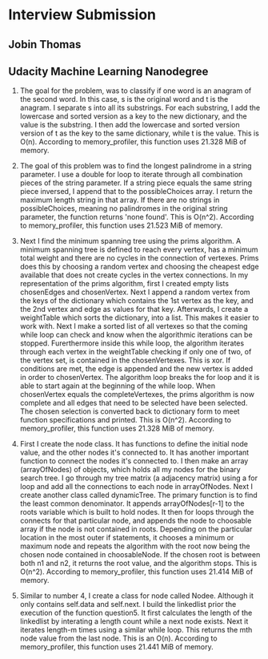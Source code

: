 # Interview Submission
## Jobin Thomas
## Udacity Machine Learning Nanodegree


1. The goal for the problem, was to classify if one word is an anagram of the second word. In this case, s is the original word and t is the anagram. I separate s into all its substrings. For each substring, I add the lowercase and sorted version as a key to the new dictionary, and the value is the substring. I then add the lowercase and sorted version version of t as the key to the same dictionary, while t is the value. This is O(n). According to memory_profiler, this function uses 21.328 MiB of memory. 

2. The goal of this problem was to find the longest palindrome in a string parameter. I use a double for loop to iterate through all combination pieces of the string parameter. If a string piece equals the same string piece inversed, I append that to the possibleChoices array. I return the maximum length string in that array. If there are no strings in possibleChoices, meaning no palindromes in the original string parameter, the function returns 'none found'. This is O(n^2). According to memory_profiler, this function uses 21.523 MiB of memory. 

3. Next I find the minimum spanning tree using the prims algorithm. A minimum spanning tree is defined to reach every vertex, has a minimum total weight and there are no cycles in the connection of vertexes. Prims does this by choosing a random vertex and choosing the cheapest edge available that does not create cycles in the vertex connections. In my representation of the prims algorithm, first I created empty lists chosenEdges and chosenVertex. Next I append a random vertex from the keys of the dictionary which contains the 1st vertex as the key, and the 2nd vertex and edge as values for that key. Afterwards, I create a weightTable which sorts the dictionary, into a list. This makes it easier to work with. Next I make a sorted list of all vertexes so that the coming while loop can check and know when the algorithmic iterations can be stopped. Furerthermore inside this while loop, the algorithm iterates through each vertex in the weightTable checking if only one of two, of the vertex set, is contained in the chosenVertexes. This is xor. If conditions are met, the edge is appended and the new vertex is added in order to chosenVertex. The algorithm loop breaks the for loop and it is able to start again at the beginning of the while loop. When chosenVertex equals the completeVertexes, the prims algorithm is now complete and all edges that need to be selected have been selected. The chosen selection is converted back to dictionary form to meet function specifications and printed. This is O(n^2). According to memory_profiler, this function uses 21.328 MiB of memory. 

4. First I create the node class. It has functions to define the initial node value, and the other nodes it's connected to. It has another important function to connect the nodes it's connected to. I then make an array (arrayOfNodes) of objects, which holds all my nodes for the binary search tree. I go through my tree matrix (a adjacency matrix) using a for loop and add all the connections to each node in arrayOfNodes. Next I create another class called dynamicTree. The primary function is to find the least common denominator. It appends arrayOfNodes[r-1] to the roots variable which is built to hold nodes. It then for loops through the connects for that particular node, and appends the node to choosable array if the node is not contained in roots. Depending on the particular location in the most outer if statements, it chooses a minimum or maximum node and repeats the algorithm with the root now being the chosen node contained in choosableNode. If the chosen root is between both n1 and n2, it returns the root value, and the algorithm stops. This is O(n^2). According to memory_profiler, this function uses 21.414 MiB of memory. 

5. Similar to number 4, I create a class for node called Nodee. Although it only contains self.data and self.next. I build the linkedlist prior the execution of the function question5. It first calculates the length of the linkedlist by interating a length count while a next node exists. Next it iterates length-m times using a similar while loop. This returns the mth node value from the last node. This is an O(n). According to memory_profiler, this function uses 21.441 MiB of memory. 

